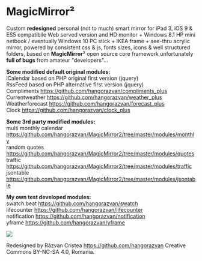 # MagicMirror&sup2;

Custom <b>redesigned</b> personal (not to much) smart mirror for iPad 3, iOS 9 & ES5 compatibile Web served version and HD monitor + Windows 8.1 HP mini netbook / eventually Windows 10 PC stick + IKEA frame + see-thru acrylic mirror, powered by consistent css & js, fonts sizes, icons & well structured folders, based on <b>MagicMirror&sup2;</b> open source core framework unfortunately <b>full of bugs</b> from amateur "developers"...

<b>Some modified default original modules:</b>
<br>iCalendar based on PHP original first version (jquery)
<br>RssFeed based on PHP alternative first version (jquery)
<br>Compliments https://github.com/hangorazvan/compliments_plus
<br>Currentweather https://github.com/hangorazvan/weather_plus
<br>Weatherforecast https://github.com/hangorazvan/forecast_plus
<br>Clock https://github.com/hangorazvan/clock_plus

<b>Some 3rd party modified modules:</b>
<br>multi monthly calendar https://github.com/hangorazvan/MagicMirror2/tree/master/modules/monthly
<br>random quotes https://github.com/hangorazvan/MagicMirror2/tree/master/modules/quotes
<br>traffic https://github.com/hangorazvan/MagicMirror2/tree/master/modules/traffic
<br>jsontable https://github.com/hangorazvan/MagicMirror2/tree/master/modules/jsontable

<b>My own test developed modules:</b>
<br>swatch.beat https://github.com/hangorazvan/swatch
<br>lifecounter https://github.com/hangorazvan/lifecounter
<br>notification https://github.com/hangorazvan/notification
<br>yframe https://github.com/hangorazvan/yframe

<img src=https://github.com/hangorazvan/MagicMirror2/blob/master/HD.png>

Redesigned by Răzvan Cristea
https://github.com/hangorazvan
Creative Commons BY-NC-SA 4.0, Romania.
